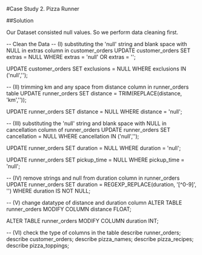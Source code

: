 #Case Study 2. Pizza Runner

##Solution

Our Dataset consisted null values. So we perform data cleaning first.

 -- Clean the Data
 -- (I) substituting the 'null' string and blank space with NULL in extras column in customer_orders
 UPDATE customer_orders
 SET extras = NULL
 WHERE extras = 'null' OR extras = '';
 
UPDATE customer_orders
SET exclusions = NULL
WHERE exclusions IN ('null','');
 
 -- (II) trimming km and any space from distance column in runner_orders table
 UPDATE runner_orders
 SET distance = TRIM(REPLACE(distance, 'km',''));
 
 UPDATE runner_orders
 SET distance = NULL
 WHERE distance = 'null';
 
 -- (III) substituting the 'null' string and blank space with NULL in cancellation column of runner_orders 
UPDATE runner_orders
SET cancellation = NULL
WHERE cancellation IN ('null','');

UPDATE runner_orders
SET duration = NULL
WHERE duration = 'null';

UPDATE runner_orders
SET pickup_time = NULL
WHERE pickup_time = 'null';

-- (IV) remove strings and null from duration column in runner_orders
UPDATE runner_orders
SET duration = REGEXP_REPLACE(duration, '[^0-9]', '')
WHERE duration IS NOT NULL;

-- (V) change datatype of distance and duration column
ALTER TABLE runner_orders
MODIFY COLUMN distance FLOAT;

ALTER TABLE runner_orders
MODIFY COLUMN duration INT;

-- (VI) check the type of columns in the table
describe runner_orders;
describe customer_orders;
describe pizza_names;
describe pizza_recipes;
describe pizza_toppings;

